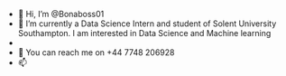 - 👋 Hi, I’m @Bonaboss01
- 👀 I’m currently a Data Science Intern and student of Solent University Southampton. I am interested in Data Science and Machine learning
-
- 💞️ You can reach me on +44 7748 206928
- 📫 

<!---
Bonaboss01/Bonaboss01 is a ✨ special ✨ repository because its `README.md` (this file) appears on your GitHub profile.
You can click the Preview link to take a look at your changes.
--->
